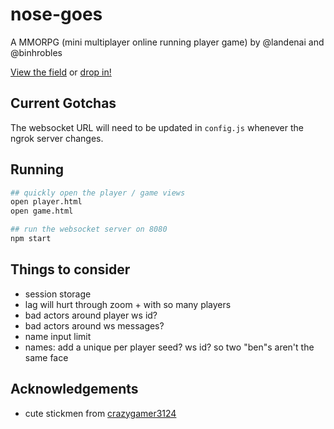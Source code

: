 # nose-goes
A MMORPG (mini multiplayer online running player game) by @landenai and @binhrobles

[View the field](https://landenai.github.io/nose-goes/game.html) or [drop in!](https://landenai.github.io/nose-goes/player.html)

## Current Gotchas
The websocket URL will need to be updated in `config.js` whenever the ngrok server changes.

## Running
```bash
## quickly open the player / game views
open player.html
open game.html

## run the websocket server on 8080
npm start
```

## Things to consider
- session storage
- lag will hurt through zoom + with so many players
- bad actors around player ws id?
- bad actors around ws messages?
- name input limit
- names: add a unique per player seed? ws id? so two "ben"s aren't the same face

## Acknowledgements
- cute stickmen from [crazygamer3124](https://crazygamer3124.itch.io/pixel-stickman-8x8)
